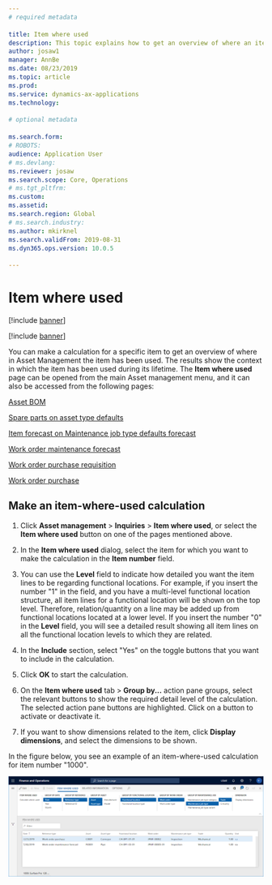 ```yaml
---
# required metadata

title: Item where used
description: This topic explains how to get an overview of where an item is used in Asset Management.
author: josaw1
manager: AnnBe
ms.date: 08/23/2019
ms.topic: article
ms.prod: 
ms.service: dynamics-ax-applications
ms.technology: 

# optional metadata

ms.search.form: 
# ROBOTS: 
audience: Application User
# ms.devlang: 
ms.reviewer: josaw
ms.search.scope: Core, Operations
# ms.tgt_pltfrm: 
ms.custom: 
ms.assetid: 
ms.search.region: Global
# ms.search.industry: 
ms.author: mkirknel
ms.search.validFrom: 2019-08-31
ms.dyn365.ops.version: 10.0.5

---
```


# Item where used

[!include [banner](../../includes/banner.md)]

[!include [banner](../../includes/preview-banner.md)]

You can make a calculation for a specific item to get an overview of where in Asset Management the item has been used. The results show the context in which the item has been used during its lifetime. The **Item where used** page can be opened from the main Asset management menu, and it can also be accessed from the following pages:

[Asset BOM](../objects/object-BOM.md)

[Spare parts on asset type defaults](../setup-for-objects/object-types.md)

[Item forecast on Maintenance job type defaults forecast](../setup-for-work-orders/job-groups-and-job-types-variants-trades-and-checklists.md)

[Work order maintenance forecast](../work-orders/maintenance-forecasts.md)

[Work order purchase requisition](../work-orders/procurement.md)

[Work order purchase](../work-orders/procurement.md)

## Make an item-where-used calculation

1. Click **Asset management** > **Inquiries** > **Item where used**, or select the **Item where used** button on one of the pages mentioned above.

2. In the **Item where used** dialog, select the item for which you want to make the calculation in the **Item number** field.

3. You can use the **Level** field to indicate how detailed you want the item lines to be regarding functional locations. For example, if you insert the number "1" in the field, and you have a multi-level functional location structure, all item lines for a functional location will be shown on the top level. Therefore, relation/quantity on a line may be added up from functional locations located at a lower level. If you insert the number "0" in the **Level** field, you will see a detailed result showing all item lines on all the functional location levels to which they are related.

4. In the **Include** section, select "Yes" on the toggle buttons that you want to include in the calculation.

5. Click **OK** to start the calculation.

6. On the **Item where used** tab > **Group by...** action pane groups, select the relevant buttons to show the required detail level of the calculation. The selected action pane buttons are highlighted. Click on a button to activate or deactivate it.

7. If you want to show dimensions related to the item, click **Display dimensions**, and select the dimensions to be shown.

In the figure below, you see an example of an item-where-used calculation for item number "1000".

![Figure 1](media/12-controlling-and-reporting.png)

